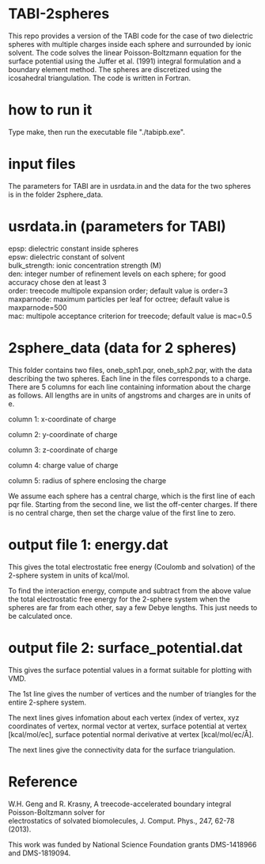 # TABI-2spheres
This repo provides a version of the TABI code for the case of two dielectric spheres with multiple charges inside each sphere and surrounded by ionic solvent. The code solves the linear Poisson-Boltzmann equation for the surface potential using the Juffer et al. (1991) integral formulation and a boundary element method. The spheres are discretized using the icosahedral triangulation. The code is written in Fortran. 

# how to run it
Type make, then run the executable file "./tabipb.exe".

# input files
The parameters for TABI are in usrdata.in and the data for the two spheres is in the folder 2sphere_data.

# usrdata.in (parameters for TABI)
epsp: dielectric constant inside spheres    
epsw: dielectric constant of solvent    
bulk_strength: ionic concentration strength (M)   
den: integer number of refinement levels on each sphere; for good accuracy chose den at least 3   
order: treecode multipole expansion order; default value is order=3   
maxparnode: maximum particles per leaf for octree; default value is maxparnode=500    
mac: multipole acceptance criterion for treecode; default value is mac=0.5

# 2sphere_data (data for 2 spheres)
This folder contains two files, oneb_sph1.pqr, oneb_sph2.pqr, with the data describing the two spheres. Each line in the files corresponds to a charge. There are 5 columns for each line containing information about the charge as follows. All lengths are in units of angstroms and charges are in units of e.

column 1: x-coordinate of charge

column 2: y-coordinate of charge

column 3: z-coordinate of charge

column 4: charge value of charge

column 5: radius of sphere enclosing the charge

We assume each sphere has a central charge, which is the first line of each pqr file. Starting from the second line, we list the off-center charges. If there is no central charge, then set the charge value of the first line to zero.

# output file 1: energy.dat
This gives the total electrostatic free energy (Coulomb and solvation) of the 2-sphere system in units of kcal/mol. 

To find the interaction energy, compute and subtract from the above value the total electrostatic free energy for the 2-sphere system when the spheres are far from each other, say a few Debye lengths. This just needs to be calculated once.

# output file 2: surface_potential.dat
This gives the surface potential values in a format suitable for plotting with VMD.

The 1st line gives the number of vertices and the number of triangles for the entire 2-sphere system.

The next lines gives infomation about each vertex (index of vertex, xyz coordinates of vertex,	normal	vector at vertex,	surface	potential at vertex	[kcal/mol/ec], surface potential normal	derivative at vertex [kcal/mol/ec/Å].	

The next lines give the connectivity data	for	the surface	triangulation.	

# Reference
W.H. Geng	 and	 R.	 Krasny,	 A	treecode-accelerated	 boundary	 integral	 Poisson-Boltzmann	 solver	 for	
electrostatics	of	solvated	biomolecules,	J.	Comput.	Phys.,	247,	62-78	(2013).

This work was funded by National Science Foundation grants DMS-1418966 and DMS-1819094.
